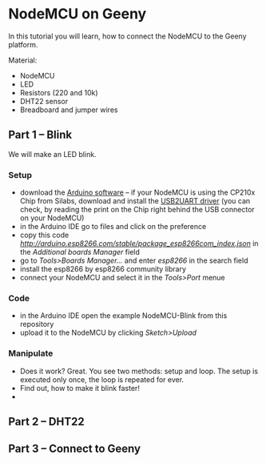 # NodeMCU on Geeny

In this tutorial you will learn, how to connect the NodeMCU to the Geeny platform. 

Material:
- NodeMCU
- LED
- Resistors (220 and 10k)
- DHT22 sensor
- Breadboard and jumper wires

## Part 1 – Blink

We will make an LED blink.

### Setup
- download the [Arduino software](https://www.arduino.cc/en/Main/Software)
– if your NodeMCU is using the CP210x Chip from Silabs, download and install the [USB2UART driver](https://www.silabs.com/products/development-tools/software/usb-to-uart-bridge-vcp-drivers) (you can check, by reading the print on the Chip right behind the USB connector on your NodeMCU)
- in the Arduino IDE go to files and click on the preference
- copy this code *http://arduino.esp8266.com/stable/package_esp8266com_index.json* in the *Additional boards Manager* field
- go to *Tools>Boards Manager...* and enter *esp8266* in the search field
- install the esp8266 by esp8266 community library
- connect your NodeMCU and select it in the *Tools>Port* menue

### Code
- in the Arduino IDE open the example NodeMCU-Blink from this repository
- upload it to the NodeMCU by clicking *Sketch>Upload*

### Manipulate
- Does it work? Great. You see two methods: setup and loop. The setup is executed only once, the loop is repeated for ever.
- Find out, how to make it blink faster!
- 











## Part 2 – DHT22


## Part 3 – Connect to Geeny


